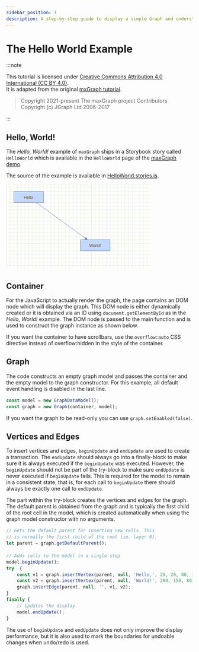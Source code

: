 ```yaml
---
sidebar_position: 1
description: A step-by-step guide to display a simple Graph and understand the maxGraph concepts.
---
```


# The Hello World Example

:::note

This tutorial is licensed under [Creative Commons Attribution 4.0 International (CC BY 4.0)](https://creativecommons.org/licenses/by/4.0/). \
It is adapted from the original [mxGraph tutorial](https://github.com/jgraph/mxgraph/blob/v4.2.2/docs/tutorial.html).

> Copyright 2021-present The maxGraph project Contributors \
Copyright (c) JGraph Ltd 2006-2017

:::

<a id="HelloWorld"></a>
## Hello, World!

The _Hello, World!_ example of `maxGraph` ships in a Storybook story called `HelloWorld` which is available in the `HelloWorld` page of the [maxGraph demo](https://maxgraph.github.io/maxGraph/demo/?path=/story/basic-helloworld--default).

The source of the example is available in [HelloWorld.stories.js](https://github.com/maxGraph/maxGraph/blob/main/packages/html/stories/HelloWorld.stories.js).

![Screenshot of the Hello World example](./assets/hello-world-example.png)


## Container

For the JavaScript to actually render the graph, the page contains an DOM node which will display the graph.
This DOM node is either dynamically created or it is obtained via an ID using `document.getElementById` as in the _Hello, World!_ example.
The DOM node is passed to the main function and is used to construct the graph instance as shown below.

If you want the container to have scrollbars, use the `overflow:auto` CSS directive instead of overflow:hidden in the style of the container.


<a id="Graph"></a>
## Graph

The code constructs an empty graph model and passes the container and the empty model to the graph constructor.
For this example, all default event handling is disabled in the last line.

```javascript
const model = new GraphDataModel();
const graph = new Graph(container, model);
```

If you want the graph to be read-only you can use <code>graph.setEnabled(false)</code>.


<h2><a id="VerticesAndEdges"></a>Vertices and Edges</h2>
<p>
  To insert vertices and edges, <code>beginUpdate</code> and <code>endUpdate</code>
  are used to create a transaction. The <code>endUpdate</code> should always go
  into a finally-block to make sure it is always executed if the <code>beginUpdate</code>
  was executed. However, the <code>beginUpdate</code> should not be part of the
  try-block to make sure <code>endUpdate</code> is never executed if <code>beginUpdate</code>
  fails. This is required for the model to remain in a consistent state, that is, for
  each call to <code>beginUpdate</code> there should always be exactly one call to
  <code>endUpdate</code>.
</p>
<p>
  The part within the try-block creates the vertices and edges for the graph.
  The default parent is obtained from the graph and is typically the first
  child of the root cell in the model, which is created automatically when
  using the graph model constructor with no arguments.
</p>

```javascript
// Gets the default parent for inserting new cells. This
// is normally the first child of the root (ie. layer 0).
let parent = graph.getDefaultParent();

// Adds cells to the model in a single step
model.beginUpdate();
try  {
    const v1 = graph.insertVertex(parent, null, 'Hello,', 20, 20, 80, 30);
    const v2 = graph.insertVertex(parent, null, 'World!', 200, 150, 80, 30);
    graph.insertEdge(parent, null, '', v1, v2);
}
finally {
    // Updates the display
    model.endUpdate();
}
```

<p>
  The use of <code>beginUpdate</code> and <code>endUpdate</code> does not
  only improve the display performance, but it is also used to mark the
  boundaries for undoable changes when undo/redo is used.
</p>
